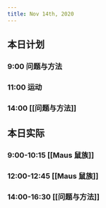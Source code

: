 ```yaml
---
title: Nov 14th, 2020
---
```


## 本日计划
### 9:00 问题与方法
### 11:00 运动
### 14:00 [[问题与方法]]
## 本日实际
### 9:00-10:15 [[Maus 鼠族]]
### 12:00-12:45 [[Maus 鼠族]]
### 14:00-16:30 [[问题与方法]]
### 
